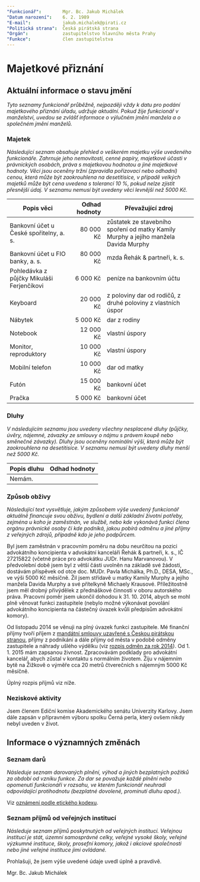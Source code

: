 ```yaml
---
"Funkcionář":        Mgr. Bc. Jakub Michálek
"Datum narození":    6. 2. 1989
"E-mail":            jakub.michalek@pirati.cz
"Politická strana":  Česká pirátská strana
"Orgán":             zastupitelstvo hlavního města Prahy
"Funkce":            člen zastupitelstva
---
```


Majetkové přiznání
==================

Aktuální informace o stavu jmění
----------------------------------

*Tyto seznamy funkcionář průběžně, nejpozději vždy k datu pro podání majetkového přiznání úřadu, udržuje aktuální. Pokud žije funkcionář v manželství, uvedou se zvlášť informace o výlučném jmění manžela a o společném jmění manželů.*

### Majetek

*Následující seznam obsahuje přehled o veškerém majetku výše uvedeného funkcionáře. Zahrnuje jeho nemovitosti, cenné papíry, majetkové účasti v právnických osobách, práva s majetkovou hodnotou a jiné majetkové hodnoty. Věci jsou oceněny tržní (zpravidla pořizovací nebo odhadní) cenou, která může být zaokrouhlena na desetitisíce, v případě velkých majetků může být cena uvedena s tolerancí 10 %, pokud nelze zjistit přesnější údaj. V seznamu nemusí být uvedeny věci levnější než 5000 Kč.*

| Popis věci            | Odhad hodnoty |  Převažující zdroj                  |
| --------------------- | ------------: |  ---------------------- |
| Bankovní účet u České spořitelny, a. s. |  80 000 Kč | zůstatek ze stavebního spoření od matky Kamily Murphy a jejího manžela Davida Murphy |
| Bankovní účet u FIO banky, a. s. | 80 000 Kč | mzda Řehák & partneři, k. s. |
| Pohledávka z půjčky Mikuláši Ferjenčíkovi |  6 000 Kč | peníze na bankovním účtu |
| Keyboard |  20 000 Kč | z poloviny dar od rodičů, z druhé poloviny z vlastních úspor |
| Nábytek | 5 000 Kč | dar z rodiny |
| Notebook | 12 000 Kč | vlastní úspory |
| Monitor, reproduktory | 10 000 Kč | vlastní úspory |
| Mobilní telefon | 10 000 Kč | dar od matky |
| Futón | 15 000 Kč | bankovní účet |
| Pračka | 5 000 Kč | bankovní účet |


### Dluhy

*V následujícím seznamu jsou uvedeny všechny nesplacené dluhy (půjčky, úvěry, nájemné, závazky ze smlouvy o nájmu s právem koupě nebo směnečné závazky). Dluhy jsou oceněny nominální výší, která může být zaokrouhlena na desetitisíce. V seznamu nemusí být uvedeny dluhy menší než 5000 Kč.*

| Popis dluhu           | Odhad hodnoty |
| --------------------- | ------------: |
| Nemám. |  |  |


### Způsob obživy

*Následující text vysvětluje, jakým způsobem výše uvedený funkcionář aktuálně financuje svou obživu, bydlení a další základní životní potřeby, zejména u koho je zaměstnán, ve službě, nebo kde vykonává funkci člena orgánu právnické osoby či kde podniká, jakou pobírá odměnu a jiné příjmy z veřejných zdrojů, případně kdo je jeho podpůrcem.*

Byl jsem zaměstnán v pracovním poměru na dobu neurčitou na pozici advokátního koncipienta v advokátní kanceláři Řehák & partneři, k. s., IČ 27215822 (včetně práce pro advokátku JUDr. Hanu Marvanovou). V předvolební době jsem byl z větší části uvolněn na základě své žádosti, dostávám příspěvek od otce doc. MUDr. Pavla Michálka, Ph.D., DESA, MSc., ve výši 5000 Kč měsíčně. Žil jsem střídavě u matky Kamily Murphy a jejího manžela Davida Murphy a své přítelkyně Michaely Krausové. Příležitostně jsem měl drobný přivýdělek z přednáškové činnosti v oboru autorského práva. Pracovní poměr jsem ukončil dohodou k 31. 10. 2014, abych se mohl plně věnovat funkci zastupitele (nebylo možné výkonávat povolání advokátního koncipienta na částečný úvazek kvůli předpisům advokátní komory).

Od listopadu 2014 se věnuji na plný úvazek funkci zastupitele. Mé finanční příjmy tvoří příjem z [mandátní smlouvy uzavřené s Českou pirátskou stranou](http://smlouvy.pirati.cz/smlouvy/2014/11/13/jakub-michalek/index.html), příjmy z podnikání a dále příjmy od města v podobě odměny zastupitele a náhrady ušlého výdělku (viz [rozpis odměn za rok 2014]). Od 1. 1. 2015 mám zapsanou živnost. Zpracovávám podklady pro advokátní kancelář, abych zůstal v kontaktu s normálním životem. Žiju v nájemním bytě na Žižkově o výměře cca 20 metrů čtverečních s nájemným 5000 Kč měsíčně.

Úplný rozpis příjmů viz níže.

### Neziskové aktivity
Jsem členem Ediční komise Akademického senátu Univerzity Karlovy. Jsem dále zapsán v přípravném výboru spolku Černá perla, který ovšem nikdy nebyl uveden v život.

Informace o významných změnách
----------------------------------

### Seznam darů
*Následuje seznam darovaných plnění, výhod a jiných bezplatných požitků za období od vzniku funkce. Za dar se považuje každé plnění nebo opomenutí funkcionáři v rozsahu, ve kterém funkcionář neuhradí odpovídající protihodnotu (bezplatné dovolené, prominutí dluhu apod.).*

Viz [oznámení podle etického kodexu](https://github.com/pirati-cz/KlubPraha/raw/master/priznani/eticky-kodex/2014/jakub/eticky_kodex_jakub_signed.pdf).

### Seznam příjmů od veřejných institucí
*Následuje seznam příjmů poskytnutých od veřejných institucí. Veřejnou institucí je stát, územní samosprávné celky, veřejné vysoké školy, veřejné výzkumné instituce, školy, prosefní komory, jakož i akciové společnosti nebo jiné veřejné instituce jimi ovládané.*

[rozpis odměn za rok 2014]: https://github.com/pirati-cz/KlubPraha/raw/master/odmeny/2014/2014.ods
[rozpis odměn za rok 2015]: https://github.com/pirati-cz/KlubPraha/raw/master/odmeny/2015/2015.ods

Prohlašuji, že jsem výše uvedené údaje uvedl úplně a pravdivě. 

Mgr. Bc. Jakub Michálek
